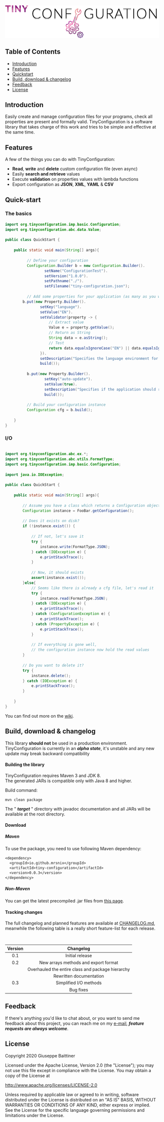 <p align="center">
    <img alt="Logo" src="./img/TinyConfiguration.png">
</p>

## Table of Contents
- [Introduction](#introduction)
- [Features](#features)
- [Quickstart](#quick-start)
- [Build, download & changelog](#build-download--changelog)
- [Feedback](#feedback)
- [License](#license)

## Introduction
Easily create and manage configuration files for your programs, 
check all properties are present and formally valid. 
TinyConfiguration is a software library that takes charge of this work 
and tries to be simple and effective at the same time.

## Features
A few of the things you can do with TinyConfiguration:

* **Read**, **write** and **delete** custom configuration file (even async)
* Easily **search and retrieve** values
* Execute **validation** on properties values with lambda functions
* Export configuration as **JSON**, **XML**, **YAML** & **CSV**

## Quick-start

### The basics

```java
import org.tinyconfiguration.imp.basic.Configuration;
import org.tinyconfiguration.abc.data.Value;

public class QuickStart {

    public static void main(String[] args){

          // Define your configuration 
          Configuration.Builder b = new Configuration.Builder().
                  setName("ConfigurationTest").
                  setVersion("1.0.0").
                  setPathname("./").
                  setFilename("tiny-configuration.json");

          // Add some properties for your application (as many as you want)
        b.put(new Property.Builder().
                setKey("language").
                setValue("EN").
                setValidator(property -> {
                    // Extract value
                    Value e = property.getValue();
                    // Return as String
                    String data = e.asString();
                    // Test
                    return data.equalsIgnoreCase("EN") || data.equalsIgnoreCase("IT");
                }).
                setDescription("Specifies the language environment for the session").
                build());

          b.put(new Property.Builder().
                  setKey("auto-update").
                  setValue(true).
                  setDescription("Specifies if the application should regularly check for new software releases").
                  build());

          // Build your configuration instance
          Configuration cfg = b.build();

    }
}
```

### I/O

```java

import org.tinyconfiguration.abc.ex.*;
import org.tinyconfiguration.abc.utils.FormatType;
import org.tinyconfiguration.imp.basic.Configuration;

import java.io.IOException;

public class QuickStart {

    public static void main(String[] args){

        // Assume you have a class which returns a Configuration object
        Configuration instance = FooBar.getConfiguration();

        // Does it exists on disk?
        if (!instance.exist()) {

            // If not, let's save it
            try {
                instance.write(FormatType.JSON);
            } catch (IOException e) {
                e.printStackTrace();
            }

            // Now, it should exists
            assert(instance.exist());
        }else{
            // Seems like there is already a cfg file, let's read it
            try {
                instance.read(FormatType.JSON);
            } catch (IOException e) {
                e.printStackTrace();
            } catch (ConfigurationException e) {
                e.printStackTrace();
            } catch (PropertyException e) {
                e.printStackTrace();
            }

            // If everything is gone well, 
            // the configuration instance now hold the read values
        }

        // Do you want to delete it?
        try {
            instance.delete();
        } catch (IOException e) {
            e.printStackTrace();
        }

    }
}
```

You can find out more on the [wiki](https://github.com/MrSnix/TinyConfiguration/wiki).

## Build, download & changelog

This library **should not** be used in a production environment.  
TinyConfiguration is currently in an ***alpha state***, it's unstable and any new update may break backward compatibility

#### Building the library
TinyConfiguration requires Maven 3 and JDK 8.<br>
The generated JARs is compatible only with Java 8 and higher.

Build command:

````
mvn clean package
````

The " ***target*** " directory with javadoc documentation 
and all JARs will be available at the root directory.

#### Download

##### Maven

To use the package, you need to use following Maven dependency:

````
<dependency>
  <groupId>io.github.mrsnix</groupId>
  <artifactId>tiny-configuration</artifactId>
  <version>0.0.3</version>
</dependency>
````

##### Non-Maven

You can get the latest precompiled .jar files 
from [this page](https://github.com/MrSnix/TinyConfiguration/releases).


#### Tracking changes

The full changelog and planned features are available at [CHANGELOG.md](CHANGELOG.md),  
meanwhile the following table is a really short feature-list for each
release.

<br>

| Version |                      Changelog                           |
|:-------:|:--------------------------------------------------------:|
|   0.1   |                   Initial release                        |
|   0.2   |         New arrays methods and export format             |
|         |    Overhauled the entire class and package hierarchy     |
|         |                Rewritten documentation                   |
|   0.3   |                  Simplified I/O methods                  |
|         |                       Bug fixes                          |

## Feedback
If there's anything you'd like to chat about, or 
you want to send me feedback about this project, you can reach me on my [e-mail](mailto:baittiner.giuseppe.dev@gmail.com),
***feature requests are always welcome***.

## License
Copyright 2020 Giuseppe Baittiner

Licensed under the Apache License, Version 2.0 (the "License"); you may not use this file except in compliance with the License. You may obtain a copy of the License at

<http://www.apache.org/licenses/LICENSE-2.0>

Unless required by applicable law or agreed to in writing, software distributed under the License is distributed on an "AS IS" BASIS, WITHOUT WARRANTIES OR CONDITIONS OF ANY KIND, either express or implied. See the License for the specific language governing permissions and limitations under the License.
